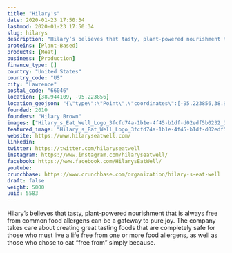 ```yaml
---
title: "Hilary's"
date: 2020-01-23 17:50:34
lastmod: 2020-01-23 17:50:34
slug: hilarys
description: "Hilary’s believes that tasty, plant-powered nourishment that is always free from common food allergens can be a gateway to pure joy. The company takes care about creating great tasting foods that are completely safe for those who must live a life free from one or more food allergens, as well as those who chose to eat “free from” simply because."
proteins: [Plant-Based]
products: [Meat]
business: [Production]
finance_type: []
country: "United States"
country_code: "US"
city: "Lawrence"
postal_code: "66046"
location: [38.944109, -95.223856]
location_geojson: "{\"type\":\"Point\",\"coordinates\":[-95.223856,38.944109]}"
founded: 2010
founders: "Hilary Brown"
images: ["Hilary_s_Eat_Well_Logo_3fcfd74a-1b1e-4f45-b1df-d02edf5b0232_300x@2x.png"]
featured_image: "Hilary_s_Eat_Well_Logo_3fcfd74a-1b1e-4f45-b1df-d02edf5b0232_300x@2x.png"
website: https://www.hilaryseatwell.com/
linkedin: 
twitter: https://twitter.com/hilaryseatwell
instagram: https://www.instagram.com/hilaryseatwell/
facebook: https://www.facebook.com/HilarysEatWell/
youtube: 
crunchbase: https://www.crunchbase.com/organization/hilary-s-eat-well
draft: false
weight: 5000
uuid: 5583
---
```

Hilary’s believes that tasty, plant-powered nourishment that is always free from common food allergens can be a gateway to pure joy. The company takes care about creating great tasting foods that are completely safe for those who must live a life free from one or more food allergens, as well as those who chose to eat “free from” simply because.
